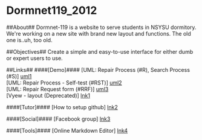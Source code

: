Dormnet119_2012
===============

##About##
Dormnet-119 is a website to serve students in NSYSU dormitory. We're working on a new site with brand new layout and functions. The old one is..uh, too old.

##Objectives##
Create a simple and easy-to-use interface for either dumb or expert users to use.

##Links##
####[Demo]####
[UML: Repair Process (#R), Search Process (#S)] [uml1] <br/>
[UML: Repair Process - Self-test (#RST)] [uml2] <br/>
[UML: Repair Request form (#RRF)] [uml3] <br/>
[Vyew - layout (Deprecated)] [lnk1] <br/>

####[Tutor]####
[How to setup github] [lnk2]

####[Social]####
[Facebook group] [lnk3]

####[Tools]####
[Online Markdown Editor] [lnk4] <br/>

[uml1]: https://www.lucidchart.com/documents/view/4e89-de04-510e3973-b3f6-21720a000111
[uml2]: https://www.lucidchart.com/documents/view/4d8d-5420-51126ecf-a728-34b60a004d18
[uml3]: https://www.lucidchart.com/documents/view/40e0-b3f8-5115b35e-9344-5de30a00093e

[lnk1]: http://vyew.com/room#/786488/Dormnet_119_layout

[lnk2]: http://www.evernote.com/shard/s52/sh/79afacee-7fc5-4851-94af-1a8471639b11/ee034be5512fda2bc169d3b6b5b117ab
[lnk3]: http://www.facebook.com/groups/486779548034096
[lnk4]: http://www.ctrlshift.net/project/markdowneditor/

